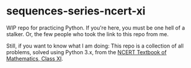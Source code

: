 # sequences-series-ncert-xi

WIP repo for practicing Python. If you're here, you must be one hell of a stalker. Or, the few people who took the link to this repo from me.

Still, if you want to know what I am doing: This repo is a collection of all problems, solved using Python 3.x, from the [NCERT Textbook of Mathematics, Class XI](http://ncert.nic.in/textbook/textbook.htm?kemh1=9-16). 
